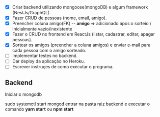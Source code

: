 - [x] Criar backend utilizando mongoose(mongoDB) e algum framework (NestJs/GraphQL).
- [x] Fazer CRUD de pessoas (nome, email, amigo).
- [x] Preencher coluna amigo(FK) -- **amigo** => adicionado apos o sorteio / inicialmente vazio/inexistente
- [x] Fazer o CRUD no frontend em ReactJs (listar, cadastrar, editar, apagar pessoas).
- [x] Sortear os amigos (preencher a coluna amigos) e enviar e-mail para cada pessoa com o amigo sorteado.
- [ ] Implementar testes no backend.
- [ ] Dar deploy da aplicação no Heroku.
- [ ] Escrever instruçes de como executar o programa.

## Backend

Iniciar o mongodb

sudo systemctl start mongod
entrar na pasta raiz backend e executar o comando **yarn start** ou **npm start**

